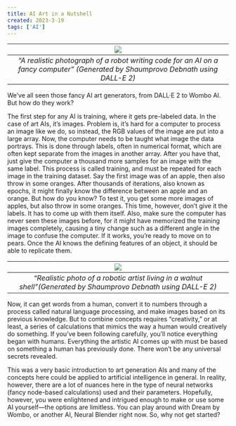 ```yaml
---
title: AI Art in a Nutshell
created: 2023-3-19
tags: ['AI']
---
```


| ![](https://keystonekeynote.com/wp-content/uploads/2022/10/AIArt_2-768x768.png) | 
|:--:| 
| *“A realistic photograph of a robot writing code for an AI on a fancy computer” \(Generated by Shaumprovo Debnath using DALL-E 2)* |

We’ve all seen those fancy AI art generators, from DALL·E 2 to Wombo AI. But how do they work? 

The first step for any AI is training, where it gets pre-labeled data. In the case of art AIs, it’s images. Problem is, it’s hard for a computer to process an image like we do, so instead, the RGB values of the image are put into a large array. Now, the computer needs to be taught what image the data portrays. This is done through labels, often in numerical format, which are often kept separate from the images in another array. After you have that, just give the computer a thousand more samples for an image with the same label. This process is called training, and must be repeated for each image in the training dataset. Say the first image was of an apple, then also throw in some oranges. After thousands of iterations, also known as epochs, it might finally know the difference between an apple and an orange. But how do you know? To test it, you get some more images of apples, but also throw in some oranges. This time, however, don’t give it the labels. It has to come up with them itself. Also, make sure the computer has never seen these images before, for it might have memorized the training images completely, causing a tiny change  such as a different angle in the image to confuse the computer. If it works, you’re ready to move on to pears. Once the AI knows the defining features of an object, it should be able to replicate them. 

| ![](https://keystonekeynote.com/wp-content/uploads/2022/10/AIArt_1.png) | 
|:--:| 
| *“Realistic photo of a robotic artist living in a walnut shell”(Generated by Shaumprovo Debnath using DALL-E 2)* |

Now, it can get words from a human, convert it to numbers through a process called natural language processing, and make images based on its previous knowledge. But to combine concepts requires “creativity,” or at least, a series of calculations that mimics the way a human would creatively do something. If you’ve been following carefully, you’ll notice everything began with humans. Everything the artistic AI comes up with must be based on something a human has previously done. There won’t be any universal secrets revealed. 

This was a very basic introduction to art generation AIs and many of the concepts here could be applied to artificial intelligence in general. In reality, however, there are a lot of nuances here in the type of neural networks (fancy node-based calculations) used and their parameters. Hopefully, however, you were enlightened and intrigued enough to make or use some AI yourself—the options are limitless. You can play around with Dream by Wombo, or another AI, Neural Blender right now. So, why not get started?
